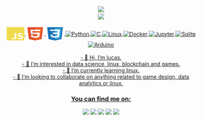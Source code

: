 <div style="text-align: center">
<div>
   <a href="https://github.com/luc457x">
   <img height="180em" src="https://github-readme-stats.vercel.app/api?username=luc457x&show_icons=true&theme=chartreuse-dark&include_all_commits=true&count_private=true"/><br>
   <img height="180em" src="https://github-readme-stats.vercel.app/api/top-langs/?username=luc457x&layout=compact&langs_count=6&theme=chartreuse-dark&card_width=400px"/>
</div>
<div style="display: inline_block"><br>
  <img align="center" alt="Js" height="36" width="48" src="https://raw.githubusercontent.com/devicons/devicon/master/icons/javascript/javascript-plain.svg">
  <img align="center" alt="HTML" height="36" width="48" src="https://raw.githubusercontent.com/devicons/devicon/master/icons/html5/html5-original.svg">
  <img align="center" alt="CSS" height="36" width="48" src="https://raw.githubusercontent.com/devicons/devicon/master/icons/css3/css3-original.svg">
  <img align="center" alt="Python" height="36" width="48" src="https://cdn.jsdelivr.net/gh/devicons/devicon/icons/python/python-original.svg">
  <img align="center" alt="C" height="36" width="48" src="https://cdn.jsdelivr.net/gh/devicons/devicon/icons/c/c-original.svg">
  <img align="center" alt="Linux" height="36" width="48" src="https://cdn.jsdelivr.net/gh/devicons/devicon/icons/linux/linux-original.svg">
  <img align="center" alt="Docker" height="36" width="48" src="https://cdn.jsdelivr.net/gh/devicons/devicon/icons/docker/docker-original.svg">
  <img align="center" alt="Jupyter" height="36" width="48" src="https://cdn.jsdelivr.net/gh/devicons/devicon/icons/jupyter/jupyter-original-wordmark.svg">
  <img align="center" alt="Sqlite" height="36" width="48" src="https://cdn.jsdelivr.net/gh/devicons/devicon/icons/sqlite/sqlite-original.svg">
  <img align="center" alt="Arduino" height="36" width="48" src="https://cdn.jsdelivr.net/gh/devicons/devicon/icons/arduino/arduino-original.svg">
</div>
<br>
<div>
- 👋 Hi, I’m lucas.<br>
- 👀 I’m interested in data science, linux, blockchain and games.<br>
- 🌱 I’m currently learning linux.<br>
- 💞️ I’m looking to collaborate on anything related to game design, data analytics or linux.
</div>

### You can find me on:
<div>
  <a href="https://www.youtube.com/@lucasteixeira6936" target="_blank"><img src="https://img.shields.io/badge/YouTube-FF0000?style=for-the-badge&logo=youtube&logoColor=white" target="_blank"></a>
  <a href="https://instagram.com/1uc457x/" target="_blank"><img src="https://img.shields.io/badge/-Instagram-%23E4405F?style=for-the-badge&logo=instagram&logoColor=white" target="_blank"></a>
  <a href="https://discord.gg/eYHSWywsQr" target="_blank"><img src="https://img.shields.io/badge/Discord-7289DA?style=for-the-badge&logo=discord&logoColor=white" target="_blank"></a> 
  <a href = "mailto:contato@lucas7x.win"><img src="https://img.shields.io/badge/-Gmail-%23333?style=for-the-badge&logo=gmail&logoColor=white" target="_blank"></a>
  <a href="https://www.linkedin.com/in/lucas-de-paula-teixeira-24148a177/" target="_blank"><img src="https://img.shields.io/badge/-LinkedIn-%230077B5?style=for-the-badge&logo=linkedin&logoColor=white" target="_blank"></a>
</div>
</div>

<!---
luc457x/luc457x is a ✨ special ✨ repository because its `README.md` (this file) appears on your GitHub profile.
You can click the Preview link to take a look at your changes.
--->
